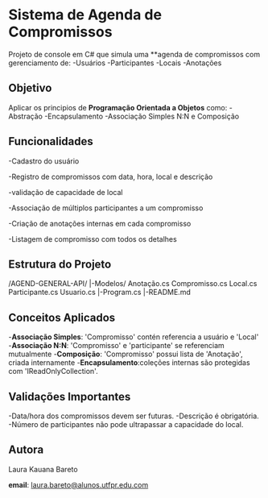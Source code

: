 # Sistema de Agenda de Compromissos

Projeto de console em C# que simula uma **agenda de compromissos com gerenciamento de:
-Usuários 
-Participantes
-Locais
-Anotações

## Objetivo

Aplicar os principios de **Programação Orientada a Objetos** como:
-Abstração 
-Encapsulamento 
-Associação Simples N:N e Composição

## Funcionalidades 

-Cadastro do usuário

-Registro de compromissos com data, hora, local e descrição

-validação de capacidade de local

-Associação de múltiplos participantes a um compromisso

-Criação de anotações internas em cada compromisso

-Listagem de compromisso com todos os detalhes

## Estrutura do Projeto

/AGEND-GENERAL-API/
  |-Modelos/
 Anotação.cs
 Compromisso.cs
 Local.cs
 Participante.cs
 Usuario.cs
  |-Program.cs
  |-README.md

## Conceitos Aplicados
-**Associação Simples**: 'Compromisso' contén referencia a usuário e 'Local'
-**Associação N:N**: 'Compromisso' e 'participante' se referenciam mutualmente
-**Composição**: 'Compromisso' possui lista de 'Anotação', criada internamente
-**Encapsulamento**:coleções internas são protegidas com 'IReadOnlyCollection<T>'.

## Validações Importantes

-Data/hora dos compromissos devem ser futuras.
-Descrição é obrigatória.
-Número de participantes não pode ultrapassar a capacidade do local.

## Autora

Laura Kauana Bareto

**email**: laura.bareto@alunos.utfpr.edu.com
